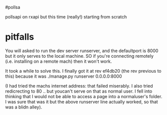#pollsa

pollsapi on rxapi but this time (really!) 
starting from scratch

# pitfalls
You will asked to run the dev server runserver, and the defaultport is 8000
but it only serves to the local machine. SO if you're connecting remotely (i.e. installing on a remote mach)
then it won't work. 

It took a while to solve this. I finally got it at rev ef4db20
(the rev previous to this) because it was
./manage.py runserver 0.0.0.0:8000

(I had tried the machs internet address: that failed miserably. I also tried redicrecting to 80 .. but youcan't
serve on that as normal user. I fell into thinking that I would not be able to access a page into a normaluser's
folder. I was sure that was it but the above runserver line actually worked, so that was a blidn alley).
